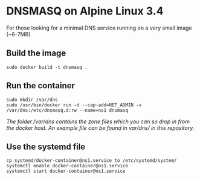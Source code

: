 # DNSMASQ on Alpine Linux 3.4

For those looking for a minimal DNS service running on a very small image (~6-7MB)


## Build the image

	sudo docker build -t dnsmasq .


## Run the container

	sudo mkdir /var/dns
	sudo /usr/bin/docker run -d --cap-add=NET_ADMIN -v /var/dns:/etc/dnsmasq.d:rw --name=ns1 dnsmasq

*The folder /var/dns contains the zone files which you can so drop in from the docker host.
An example file can be found in var/dns/ in this repository.*


## Use the systemd file

	cp systemd/docker-container@ns1.service to /etc/systemd/system/
	systemctl enable docker-container@ns1.service
	systemctl start docker-container@ns1.service

